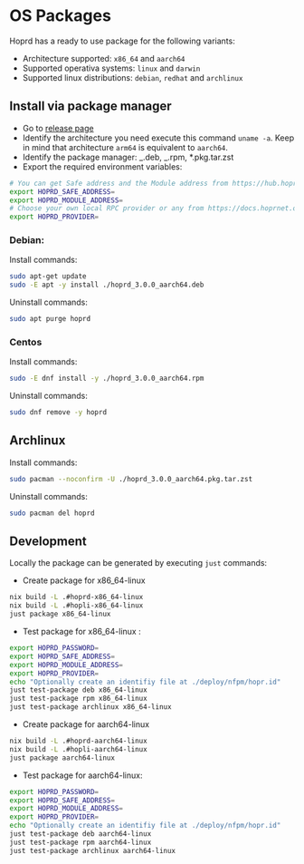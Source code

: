 # OS Packages

Hoprd has a ready to use package for the following variants:

- Architecture supported: `x86_64` and `aarch64`
- Supported operativa systems: `linux` and `darwin`
- Supported linux distributions: `debian`, `redhat` and `archlinux`

## Install via package manager

- Go to [release page](https://github.com/hoprnet/hoprnet/releases)
- Identify the architecture you need execute this command `uname -a`. Keep in mind that architecture `arm64` is equivalent to `aarch64`.
- Identify the package manager: _.deb, _.rpm, \*.pkg.tar.zst
- Export the required environment variables:

```bash
# You can get Safe address and the Module address from https://hub.hoprnet.org
export HOPRD_SAFE_ADDRESS=
export HOPRD_MODULE_ADDRESS=
# Choose your own local RPC provider or any from https://docs.hoprnet.org/node/custom-rpc-provider
export HOPRD_PROVIDER=
```

### Debian:

Install commands:

```bash
sudo apt-get update
sudo -E apt -y install ./hoprd_3.0.0_aarch64.deb
```

Uninstall commands:

```bash
sudo apt purge hoprd
```

### Centos

Install commands:

```bash
sudo -E dnf install -y ./hoprd_3.0.0_aarch64.rpm
```

Uninstall commands:

```bash
sudo dnf remove -y hoprd
```

## Archlinux

Install commands:

```bash
sudo pacman --noconfirm -U ./hoprd_3.0.0_aarch64.pkg.tar.zst
```

Uninstall commands:

```bash
sudo pacman del hoprd
```

## Development

Locally the package can be generated by executing `just` commands:

- Create package for x86_64-linux

```bash
nix build -L .#hoprd-x86_64-linux
nix build -L .#hopli-x86_64-linux
just package x86_64-linux
```

- Test package for x86_64-linux :

```bash
export HOPRD_PASSWORD=
export HOPRD_SAFE_ADDRESS=
export HOPRD_MODULE_ADDRESS=
export HOPRD_PROVIDER=
echo "Optionally create an identifiy file at ./deploy/nfpm/hopr.id"
just test-package deb x86_64-linux
just test-package rpm x86_64-linux
just test-package archlinux x86_64-linux
```

- Create package for aarch64-linux

```bash
nix build -L .#hoprd-aarch64-linux
nix build -L .#hopli-aarch64-linux
just package aarch64-linux
```

- Test package for aarch64-linux:

```bash
export HOPRD_PASSWORD=
export HOPRD_SAFE_ADDRESS=
export HOPRD_MODULE_ADDRESS=
export HOPRD_PROVIDER=
echo "Optionally create an identifiy file at ./deploy/nfpm/hopr.id"
just test-package deb aarch64-linux
just test-package rpm aarch64-linux
just test-package archlinux aarch64-linux

```
